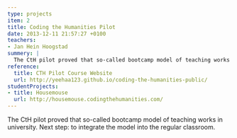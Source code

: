 ```yaml
---
type: projects
item: 2
title: Coding the Humanities Pilot
date: 2013-12-11 21:57:27 +0100
teachers: 
- Jan Hein Hoogstad
summery: | 
  The CtH pilot proved that so-called bootcamp model of teaching works in university. Next step: to integrate the model into the regular classroom.
reference:
  title: CTH Pilot Course Website
  url: http://yeehaa123.github.io/coding-the-humanities-public/
studentProjects: 
- title: Housemouse
  url: http://housemouse.codingthehumanities.com/
---
```

The CtH pilot proved that so-called bootcamp model of teaching works in university. Next step: to integrate the model into the regular classroom.